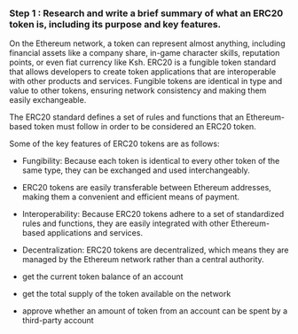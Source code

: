 ### Step 1 : Research and write a brief summary of what an ERC20 token is, including its purpose and key features.

On the Ethereum network, a token can represent almost anything, including financial assets like a company share, in-game character skills, reputation points, or even fiat currency like Ksh. ERC20 is a fungible token standard that allows developers to create token applications that are interoperable with other products and services. Fungible tokens are identical in type and value to other tokens, ensuring network consistency and making them easily exchangeable.

The ERC20 standard defines a set of rules and functions that an Ethereum-based token must follow in order to be considered an ERC20 token.

Some of the key features of ERC20 tokens are as follows:

- Fungibility: Because each token is identical to every other token of the same type, they can be exchanged and used interchangeably.

- ERC20 tokens are easily transferable between Ethereum addresses, making them a convenient and efficient means of payment.

- Interoperability: Because ERC20 tokens adhere to a set of standardized rules and functions, they are easily integrated with other Ethereum-based applications and services.

- Decentralization: ERC20 tokens are decentralized, which means they are managed by the Ethereum network rather than a central authority.

- get the current token balance of an account
- get the total supply of the token available on the network
- approve whether an amount of token from an account can be spent by a third-party account
